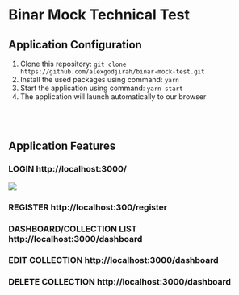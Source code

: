 # Binar Mock Technical Test

## Application Configuration
1. Clone this repository: `git clone https://github.com/alexgodjirah/binar-mock-test.git`
2. Install the used packages using command: `yarn`
3. Start the application using command: `yarn start`
4. The application will launch automatically to our browser

<br>
<br>

## Application Features
### LOGIN http://localhost:3000/
![]('./public/LoginPage.png')
<br>

### REGISTER http://localhost:300/register
### DASHBOARD/COLLECTION LIST http://localhost:3000/dashboard
### EDIT COLLECTION http://localhost:3000/dashboard
### DELETE COLLECTION http://localhost:3000/dashboard
